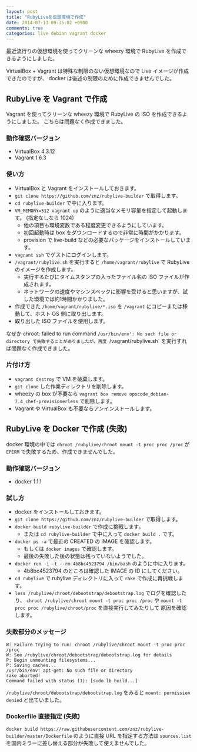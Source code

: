 ```yaml
---
layout: post
title: "RubyLiveを仮想環境で作成"
date: 2014-07-13 09:35:02 +0900
comments: true
categories: live debian vagrant docker
---
```

最近流行りの仮想環境を使ってクリーンな wheezy 環境で RubyLive を作成できるようにしました。

VirtualBox + Vagrant は特殊な制限のない仮想環境なので Live イメージが作成できたのですが、
docker は後述の制限のために作成できませんでした。

<!--more-->

## RubyLive を Vagrant で作成

Vagrant を使ってクリーンな wheezy 環境で RubyLive の ISO を作成できるようにしました。
こちらは問題なく作成できました。

### 動作確認バージョン

- VirtualBox 4.3.12
- Vagrant 1.6.3

### 使い方

- VirtualBox と Vagrant をインストールしておきます。
- `git clone https://github.com/znz/rubylive-builder` で取得します。
- `cd rubylive-builder` で中に入ります。
- `VM_MEMORY=512 vagrant up` のように適当なメモリ容量を指定して起動します。 (指定なしなら 1024)
  - 他の項目も環境変数である程度変更できるようにしています。
  - 初回起動時は box をダウンロードするので非常に時間がかかります。
  - provision で live-build などの必要なパッケージをインストールしています。
- `vagrant ssh` でゲストにログインします。
- `/vagrant/rubylive.sh` を実行すると `/home/vagrant/rubylive` で RubyLive のイメージを作成します。
  - 実行するたびにタイムスタンプの入ったファイル名の ISO ファイルが作成されます。
  - ネットワークの速度やマシンスペックに影響を受けると思いますが、試した環境では約1時間かかりました。
- 作成できた `/home/vagrant/rubylive/*.iso` を `/vagrant` にコピーまたは移動して、ホスト OS 側に取り出します。
- 取り出した ISO ファイルを使用します。

なぜか
    chroot: failed to run command `/usr/bin/env': No such file or directory
で失敗することがありましたが、再度 `/vagrant/rubylive.sh` を実行すれば問題なく作成できました。

### 片付け方

- `vagrant destroy` で VM を破棄します。
- `git clone` した作業ディレクトリを削除します。
- wheezy の box が不要なら `vagrant box remove opscode_debian-7.4_chef-provisionerless` で削除します。
- Vagrant や VirtualBox も不要ならアンインストールします。

## RubyLive を Docker で作成 (失敗)

docker 環境の中では `chroot /rubylive/chroot mount -t proc proc /proc` が `EPERM` で失敗するため、作成できませんでした。

### 動作確認バージョン

- docker 1.1.1

### 試し方

- docker をインストールしておきます。
- `git clone https://github.com/znz/rubylive-builder` で取得します。
- `docker build rubylive-builder` で作成に挑戦します。
  - または `cd rubylive-builder` で中に入って `docker build .` です。
- `docker ps -a` で最近の CREATED の IMAGE を確認します。
  - もしくは `docker images` で確認します。
  - 最後の失敗した後の状態は残っていないようでした。
- `docker run -i -t --rm 4b8bc4523794 /bin/bash` のように中に入ります。
  - 4b8bc4523794 のところは確認した IMAGE の ID にしてください。
- `cd rubylive` で rubylive ディレクトリに入って `rake` で作成に再挑戦します。
- `less /rubylive/chroot/debootstrap/debootstrap.log` でログを確認したり、
  `chroot /rubylive/chroot mount -t proc proc /proc` や
  `mount -t proc proc /rubylive/chroot/proc` を直接実行してみたりして
  原因を確認します。

### 失敗部分のメッセージ

    W: Failure trying to run: chroot /rubylive/chroot mount -t proc proc /proc
    W: See /rubylive/chroot/debootstrap/debootstrap.log for details
    P: Begin unmounting filesystems...
    P: Saving caches...
    /usr/bin/env: apt-get: No such file or directory
    rake aborted!
    Command failed with status (1): [sudo lb build...]

`/rubylive/chroot/debootstrap/debootstrap.log` をみると `mount: permission denied` と出ていました。

### Dockerfile 直接指定 (失敗)

`docker build https://raw.githubusercontent.com/znz/rubylive-builder/master/Dockerfile`
のように直接 URL を指定する方法は
`sources.list` を国内ミラーに差し替える部分が失敗して使えませんでした。
